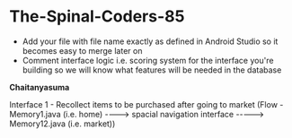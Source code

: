 # The-Spinal-Coders-85

* Add your file with file name exactly as defined in Android Studio so it becomes easy to merge later on
* Comment interface logic i.e. scoring system for the interface you're building so we will know what features will be needed in the database


**Chaitanyasuma**

Interface 1 - 
Recollect items to be purchased after going to market
(Flow - Memory1.java (i.e. home) ----> spacial navigation interface -----> Memory12.java (i.e. market))
